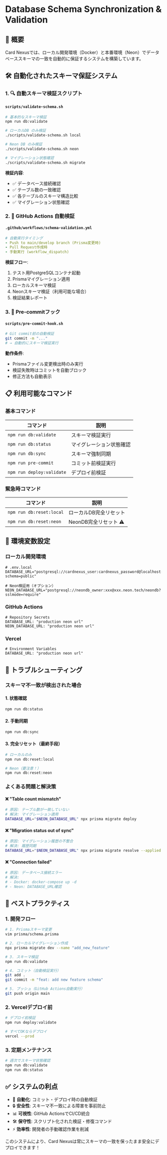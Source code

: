 # Database Schema Synchronization & Validation

## 🎯 概要

Card Nexusでは、ローカル開発環境（Docker）と本番環境（Neon）でデータベーススキーマの一致を自動的に保証するシステムを構築しています。

## 🛠️ 自動化されたスキーマ保証システム

### 1. 🔍 自動スキーマ検証スクリプト

#### `scripts/validate-schema.sh`
```bash
# 基本的なスキーマ検証
npm run db:validate

# ローカルDB のみ検証
./scripts/validate-schema.sh local

# Neon DB のみ検証
./scripts/validate-schema.sh neon

# マイグレーション状態確認
./scripts/validate-schema.sh migrate
```

**検証内容**:
- ✅ データベース接続確認
- ✅ テーブル数の一致確認  
- ✅ 各テーブルのスキーマ構造比較
- ✅ マイグレーション状態確認

### 2. 🚀 GitHub Actions 自動検証

#### `.github/workflows/schema-validation.yml`
```yaml
# 自動実行タイミング
- Push to main/develop branch (Prisma変更時)
- Pull Request作成時  
- 手動実行 (workflow_dispatch)
```

**検証フロー**:
1. テスト用PostgreSQLコンテナ起動
2. Prismaマイグレーション適用
3. ローカルスキーマ検証
4. Neonスキーマ検証（利用可能な場合）
5. 検証結果レポート

### 3. 🎣 Pre-commitフック

#### `scripts/pre-commit-hook.sh`
```bash
# Git commit前の自動検証
git commit -m "..."
# → 自動的にスキーマ検証実行
```

**動作条件**:
- Prismaファイル変更検出時のみ実行
- 検証失敗時はコミットを自動ブロック
- 修正方法も自動表示

## 📋 利用可能なコマンド

### 基本コマンド

| コマンド | 説明 |
|---------|------|
| `npm run db:validate` | スキーマ検証実行 |
| `npm run db:status` | マイグレーション状態確認 |
| `npm run db:sync` | スキーマ強制同期 |
| `npm run pre-commit` | コミット前検証実行 |
| `npm run deploy:validate` | デプロイ前検証 |

### 緊急時コマンド

| コマンド | 説明 |
|---------|------|
| `npm run db:reset:local` | ローカルDB完全リセット |
| `npm run db:reset:neon` | NeonDB完全リセット ⚠️ |

## 🔧 環境変数設定

### ローカル開発環境
```env
# .env.local
DATABASE_URL="postgresql://cardnexus_user:cardnexus_password@localhost:5433/cardnexus?schema=public"

# Neon検証用（オプション）
NEON_DATABASE_URL="postgresql://neondb_owner:xxx@xxx.neon.tech/neondb?sslmode=require"
```

### GitHub Actions
```env
# Repository Secrets
DATABASE_URL: "production neon url"
NEON_DATABASE_URL: "production neon url"  
```

### Vercel
```env
# Environment Variables  
DATABASE_URL: "production neon url"
```

## 🚨 トラブルシューティング

### スキーマ不一致が検出された場合

#### 1. 状態確認
```bash
npm run db:status
```

#### 2. 手動同期
```bash
npm run db:sync
```

#### 3. 完全リセット（最終手段）
```bash
# ローカルのみ
npm run db:reset:local

# Neon（要注意！）
npm run db:reset:neon
```

### よくある問題と解決策

#### ❌ "Table count mismatch"
```bash
# 原因: テーブル数が一致していない
# 解決: マイグレーション適用
DATABASE_URL="$NEON_DATABASE_URL" npx prisma migrate deploy
```

#### ❌ "Migration status out of sync"
```bash
# 原因: マイグレーション履歴の不整合
# 解決: 履歴同期
DATABASE_URL="$NEON_DATABASE_URL" npx prisma migrate resolve --applied "migration_name"
```

#### ❌ "Connection failed"
```bash
# 原因: データベース接続エラー
# 解決: 
# - Docker: docker-compose up -d
# - Neon: DATABASE_URL確認
```

## 🎯 ベストプラクティス

### 1. 開発フロー
```bash
# 1. Prismaスキーマ変更
vim prisma/schema.prisma

# 2. ローカルマイグレーション作成
npx prisma migrate dev --name "add_new_feature"

# 3. スキーマ検証
npm run db:validate

# 4. コミット（自動検証実行）
git add .
git commit -m "feat: add new feature schema"

# 5. プッシュ（GitHub Actions自動実行）
git push origin main
```

### 2. Vercelデプロイ前
```bash
# デプロイ前検証
npm run deploy:validate

# すべてOKならデプロイ
vercel --prod
```

### 3. 定期メンテナンス
```bash
# 週次でスキーマ状態確認
npm run db:validate
npm run db:status
```

## ✅ システムの利点

- 🚀 **自動化**: コミット・デプロイ時の自動検証
- 🔒 **安全性**: スキーマ不一致による障害を事前防止
- 📊 **可視性**: GitHub ActionsでCI/CD統合
- 🛠️ **保守性**: スクリプト化された検証・修復コマンド
- ⚡ **効率性**: 開発者の手動確認作業を削減

このシステムにより、Card Nexusは常にスキーマの一致を保ったまま安全にデプロイできます！